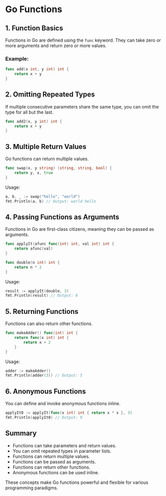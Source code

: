# Go Functions

## 1. Function Basics

Functions in Go are defined using the `func` keyword. They can take zero or more arguments and return zero or more values.

### Example:

```go
func add(x int, y int) int {
    return x + y
}
```

## 2. Omitting Repeated Types

If multiple consecutive parameters share the same type, you can omit the type for all but the last.

```go
func add2(x, y int) int {
    return x + y
}
```

## 3. Multiple Return Values

Go functions can return multiple values.

```go
func swap(x, y string) (string, string, bool) {
    return y, x, true
}
```

Usage:

```go
a, b, _ := swap("hello", "world")
fmt.Println(a, b) // Output: world hello
```

## 4. Passing Functions as Arguments

Functions in Go are first-class citizens, meaning they can be passed as arguments.

```go
func applyIt(afunc func(int) int, val int) int {
    return afunc(val)
}

func double(n int) int {
    return n * 2
}
```

Usage:

```go
result := applyIt(double, 3)
fmt.Println(result) // Output: 6
```

## 5. Returning Functions

Functions can also return other functions.

```go
func makeAdder() func(int) int {
    return func(x int) int {
        return x + 2
    }
}
```

Usage:

```go
adder := makeAdder()
fmt.Println(adder(3)) // Output: 5
```

## 6. Anonymous Functions

You can define and invoke anonymous functions inline.

```go
applyIt0 := applyIt(func(x int) int { return x * x }, 3)
fmt.Println(applyIt0) // Output: 9
```

## Summary

- Functions can take parameters and return values.
- You can omit repeated types in parameter lists.
- Functions can return multiple values.
- Functions can be passed as arguments.
- Functions can return other functions.
- Anonymous functions can be used inline.

These concepts make Go functions powerful and flexible for various programming paradigms.